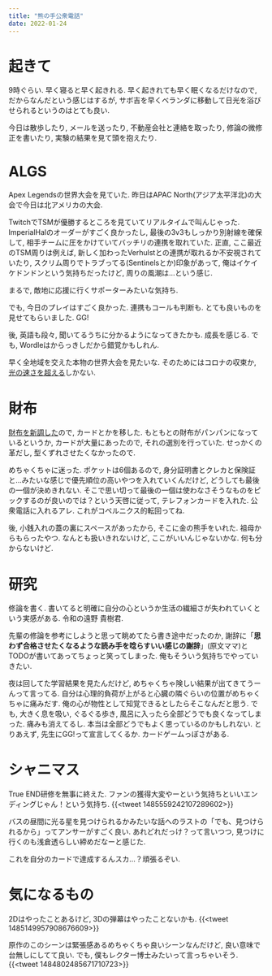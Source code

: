 ```yaml
---
title: "熊の手公衆電話"
date: 2022-01-24
---
```


# 起きて
9時ぐらい. 早く寝ると早く起きれる. 早く起きれても早く眠くなるだけなので, だからなんだという感じはするが, サボ吉を早くベランダに移動して日光を浴びせられるというのはとても良い.

今日は散歩したり, メールを送ったり, 不動産会社と連絡を取ったり, 修論の微修正を書いたり, 実験の結果を見て頭を抱えたり.

# ALGS
Apex Legendsの世界大会を見ていた. 昨日はAPAC North(アジア太平洋北)の大会で今日は北アメリカの大会.

TwitchでTSMが優勝するところを見ていてリアルタイムで叫んじゃった. ImperialHalのオーダーがすごく良かったし, 最後の3v3もしっかり別射線を確保して, 相手チームに圧をかけていてバッチリの連携を取れていた. 正直, ここ最近のTSM周りは例えば, 新しく加わったVerhulstとの連携が取れるか不安視されていたり, スクリム周りでトラブってる(Sentinelsとか)印象があって, 俺はイケイケドンドンという気持ちだったけど, 周りの風潮は...という感じ.

まるで, 敵地に応援に行くサポーターみたいな気持ち.

でも, 今日のプレイはすごく良かった. 連携もコールも判断も. とても良いものを見せてもらいました. GG!

後, 英語も段々, 聞いてるうちに分かるようになってきたかも. 成長を感じる. でも, Wordleはからっきしだから錯覚かもしれん.

早く全地域を交えた本物の世界大会を見たいな. そのためにはコロナの収束か, [光の速さを超える](/post/2021-11-10)しかない.
# 財布
[財布を新調した](/post/2022-01-14)ので, カードとかを移した. もともとの財布がパンパンになっているというか, カードが大量にあったので, それの選別を行っていた. せっかくの革だし, 型くずれさせたくなかったので.

めちゃくちゃに迷った. ポケットは6個あるので, 身分証明書とクレカと保険証と...みたいな感じで優先順位の高いやつを入れていくんだけど, どうしても最後の一個が決めきれない. そこで思い切って最後の一個は使わなさそうなものをピックするのが良いのでは？という天啓に従って, テレフォンカードを入れた. 公衆電話に入れるアレ. これがコペルニクス的転回ってね.

後, 小銭入れの蓋の裏にスペースがあったから, そこに金の熊手をいれた. 祖母からもらったやつ. なんとも扱いきれないけど, ここがいいんじゃないかな. 何も分からないけど.

# 研究
修論を書く. 書いてると明確に自分の心というか生活の繊細さが失われていくという実感がある. 令和の遠野 貴樹君.

先輩の修論を参考にしようと思って眺めてたら書き途中だったのか, 謝辞に「**思わず合格させたくなるような読み手を唸らすいい感じの謝辞**」(原文ママ)とTODOが書いてあってちょっと笑ってしまった. 俺もそういう気持ちでやっていきたい.

夜は回してた学習結果を見たんだけど, めちゃくちゃ険しい結果が出てきてうーんって言ってる. 自分は心理的負荷が上がると心臓の隣ぐらいの位置がめちゃくちゃに痛みだす. 俺の心が物性として知覚できるとしたらそこなんだと思う.
でも, 大きく息を吸い, ぐるぐる歩き, 風呂に入ったら全部どうでも良くなってしまった. 痛みも消えてるし. 本当は全部どうでもよく思っているのかもしれない. とりあえず, 先生にGG!って宣言してくるか. カードゲームっぽさがある.

# シャニマス
True END研修を無事に終えた. ファンの獲得大変やーという気持ちといいエンディングじゃん！という気持ち.
{{<tweet 1485559242107289602>}}

バスの昼間に光る星を見つけられるかみたいな話へのラストの「でも、見つけられるから」ってアンサーがすごく良い. あれどれだっけ？って言いつつ, 見つけに行くのも浅倉透らしい締めだなーと感じた.

これを自分のカードで達成するんスカ...？頑張るぞい.

# 気になるもの
2Dはやったことあるけど, 3Dの弾幕はやったことないかも.
{{<tweet 1485149957908676609>}}

原作のこのシーンは緊張感あるめちゃくちゃ良いシーンなんだけど, 良い意味で台無しにしてて良い. でも, 僕もレクター博士みたいって言っちゃいそう.
{{<tweet 1484802485671710723>}}